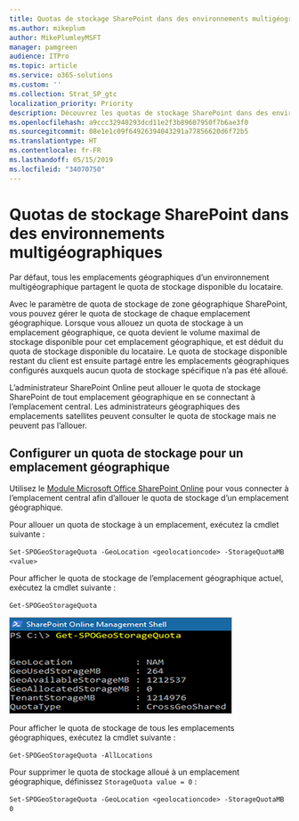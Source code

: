 ```yaml
---
title: Quotas de stockage SharePoint dans des environnements multigéographiques
ms.author: mikeplum
author: MikePlumleyMSFT
manager: pamgreen
audience: ITPro
ms.topic: article
ms.service: o365-solutions
ms.custom: ''
ms.collection: Strat_SP_gtc
localization_priority: Priority
description: Découvrez les quotas de stockage SharePoint dans des environnements multigéographiques.
ms.openlocfilehash: a9ccc32940293dcd11e2f3b89607950f7b6ae3f0
ms.sourcegitcommit: 08e1e1c09f64926394043291a77856620d6f72b5
ms.translationtype: HT
ms.contentlocale: fr-FR
ms.lasthandoff: 05/15/2019
ms.locfileid: "34070750"
---
```

# <a name="sharepoint-storage-quotas-in-multi-geo-environments"></a>Quotas de stockage SharePoint dans des environnements multigéographiques

Par défaut, tous les emplacements géographiques d’un environnement multigéographique partagent le quota de stockage disponible du locataire.

Avec le paramètre de quota de stockage de zone géographique SharePoint, vous pouvez gérer le quota de stockage de chaque emplacement géographique. Lorsque vous allouez un quota de stockage à un emplacement géographique, ce quota devient le volume maximal de stockage disponible pour cet emplacement géographique, et est déduit du quota de stockage disponible du locataire. Le quota de stockage disponible restant du client est ensuite partagé entre les emplacements géographiques configurés auxquels aucun quota de stockage spécifique n’a pas été alloué.

L’administrateur SharePoint Online peut allouer le quota de stockage SharePoint de tout emplacement géographique en se connectant à l’emplacement central. Les administrateurs géographiques des emplacements satellites peuvent consulter le quota de stockage mais ne peuvent pas l’allouer.

## <a name="configure-a-storage-quota-for-a-geo-location"></a>Configurer un quota de stockage pour un emplacement géographique

Utilisez le [Module Microsoft Office SharePoint Online](https://www.microsoft.com/en-us/download/details.aspx?id=35588 ) pour vous connecter à l’emplacement central afin d’allouer le quota de stockage d’un emplacement géographique. 

Pour allouer un quota de stockage à un emplacement, exécutez la cmdlet suivante :

`Set-SPOGeoStorageQuota -GeoLocation <geolocationcode> -StorageQuotaMB <value>`

Pour afficher le quota de stockage de l’emplacement géographique actuel, exécutez la cmdlet suivante :

`Get-SPOGeoStorageQuota`

![Capture d’écran d’une fenêtre de PowerShell affichant la cmdlet Get-SPOGeoStorageQuota](media/multi-geo-storage-quota.png)

Pour afficher le quota de stockage de tous les emplacements géographiques, exécutez la cmdlet suivante :

`Get-SPOGeoStorageQuota -AllLocations`

Pour supprimer le quota de stockage alloué à un emplacement géographique, définissez `StorageQuota value = 0` :

`Set-SPOGeoStorageQuota -GeoLocation <geolocationcode> -StorageQuotaMB 0`

